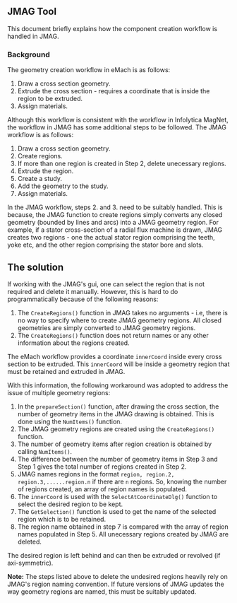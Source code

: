 ## JMAG Tool

This document briefly explains how the component creation workflow is handled in JMAG.

### Background
The geometry creation workflow in eMach is as follows:

1. Draw a cross section geometry.
2. Extrude the cross section - requires a coordinate that is inside the region to be extruded. 
3. Assign materials.

Although this workflow is consistent with the workflow in Infolytica MagNet, the workflow in JMAG has some additional steps to be followed. The JMAG workflow is as follows:
1. Draw a cross section geometry.
2. Create regions.
3. If more than one region is created in Step 2, delete unecessary regions.
4. Extrude the region.
5. Create a study.
6. Add the geometry to the study.
7. Assign materials.

In the JMAG workflow, steps 2. and 3. need to be suitably handled. This is because, the JMAG function to create regions simply converts any closed geometry (bounded by lines and arcs) into a JMAG geometry region. 
For example, if a stator cross-section of a radial flux machine is drawn, JMAG creates two regions - one the actual stator region comprising the teeth, yoke etc, and the other region comprising the stator bore and slots.

## The solution
If working with the JMAG's gui, one can select the region that is not required and delete it manually. However, this is hard to do programmatically because of the following reasons:

1. The `CreateRegions()` function in JMAG takes no arguments - i.e, there is no way to specify where to create JMAG geometry regions. All closed geometries are simply converted to JMAG geometry regions.
2. The `CreateRegions()` function does not return names or any other information about the regions created. 

The eMach workflow provides a coordinate `innerCoord` inside every cross section to be extruded. This `innerCoord` will be inside a geometry region that must be retained and extruded in JMAG.

With this information, the following workaround was adopted to address the issue of multiple geometry regions:

1. In the `prepareSection()` function, after drawing the cross section, the number of geometry items in the JMAG drawing is obtained. This is done using the `NumItems()` function.
2. The JMAG geometry regions are created using the `CreateRegions()` function.
3. The number of geometry items after region creation is obtained by calling `NumItems()`.
4. The difference between the number of geometry items in Step 3 and Step 1 gives the total number of regions created in Step 2.
5. JMAG names regions in the format `region, region.2, region.3,......region.n` if there are `n` regions. So, knowing the number of regions created, an array of region names is populated.
6. The `innerCoord` is used with the `SelectAtCoordinateDlg()` function to select the desired region to be kept.
7. The `GetSelection()` function is used to get the name of the selected region which is to be retained.
8. The region name obtained in step 7 is compared with the array of region names populated in Step 5. All unecessary regions created by JMAG are deleted.

The desired region is left behind and can then be extruded or revolved (if axi-symmetric).

**Note:** The steps listed above to delete the undesired regions heavily rely on JMAG's region naming convention. If future versions of JMAG updates the way geometry regions are named, this must be suitably updated.

